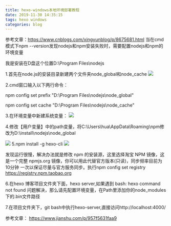 ```yaml
---
title: hexo-windows本地环境部署教程
date: 2019-11-30 14:35:15
tags: hexo windows
categories: blog
---
```


参考文章：https://www.cnblogs.com/xingyunblog/p/8675681.html
当在cmd模式下npm --version发现nodejs和npm安装失败时，需要配置nodejs和npm的环境变量

我是安装在D盘这个位置D:\Program Files\nodejs

1.首先在node.js的安装目录新建两个文件夹node_global和node_cache
![](http://localhost:4000/img/hexo_windows1.png)

2.cmd窗口输入以下两行命令：

npm config set prefix "D:\Program Files\nodejs\node_global"

npm config set cache "D:\Program Files\nodejs\node_cache"


3.在环境变量中新建系统变量：
![](http://localhost:4000/img/hexo_windows2.png)


4.修改【用户变量】中的path变量，将C:\Users\hua\AppData\Roaming\npm修改为D:\install\nodejs\node_global

![](http://localhost:4000/img/hexo_windows3.png)
5.npm install -g hexo-cli
![](http://localhost:4000/img/hexo_windows4.png)

发现运行很慢，解决办法就是修改 npm 的安装源，这里选择淘宝 NPM 镜像，这是一个完整 npmjs.org 镜像，你可以用此代替官方版本(只读)，同步频率目前为 10分钟 一次以保证尽量与官方服务同步。执行npm config set registry https://registry.npm.taobao.org


6.在hexo 博客项目文件夹下面，hexo server,如果遇到
bash: hexo command not found 问题解决，那么请先配置环境变量，在Path里添加你的node_modules下的.bin文件路径





7.在项目文件夹下，git bash中执行hexo-server,直接访问http://localhost:4000/



参考文章：
https://www.jianshu.com/p/957f5631faa9